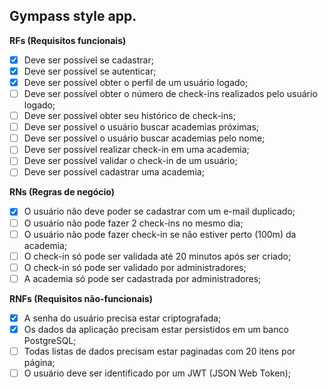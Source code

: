 ## Gympass style app.

**RFs (Requisitos funcionais)**
 * [x] Deve ser possível se cadastrar;
 * [x] Deve ser possível se autenticar;
 * [x] Deve ser possível obter o perfil de um usuário logado;
 * [ ] Deve ser possível obter o número de check-ins realizados pelo usuário logado;
 * [ ] Deve ser possível obter seu histórico de check-ins;
 * [ ] Deve ser possível o usuário buscar academias próximas;
 * [ ] Deve ser possível o usuário buscar academias pelo nome;
 * [ ] Deve ser possível realizar check-in em uma academia;
 * [ ] Deve ser possível validar o check-in de um usuário;
 * [ ] Deve ser possível cadastrar uma academia;

**RNs (Regras de negócio)**
 * [x] O usuário não deve poder se cadastrar com um e-mail duplicado;
 * [ ] O usuário não pode fazer 2 check-ins no mesmo dia;
 * [ ] O usuário não pode fazer check-in se não estiver perto (100m) da academia;
 * [ ] O check-in só pode ser validada até 20 minutos após ser criado;
 * [ ] O check-in só pode ser validado por administradores;
 * [ ] A academia só pode ser cadastrada por administradores;

**RNFs (Requisitos não-funcionais)**
 * [x] A senha do usuário precisa estar criptografada;
 * [x] Os dados da aplicação precisam estar persistidos em um banco PostgreSQL;
 * [ ] Todas listas de dados precisam estar paginadas com 20 itens por página;
 * [ ] O usuário deve ser identificado por um JWT (JSON Web Token);